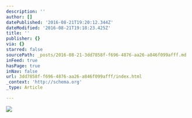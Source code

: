 ```yaml
---
description: ''
author: []
datePublished: '2016-08-21T19:20:12.344Z'
dateModified: '2016-08-21T19:18:23.425Z'
title: ''
publisher: {}
via: {}
starred: false
sourcePath: _posts/2016-08-21-3dd7858f-f696-4876-aa26-a846f099afff.md
inFeed: true
hasPage: true
inNav: false
url: 3dd7858f-f696-4876-aa26-a846f099afff/index.html
_context: 'http://schema.org'
_type: Article

---
```

![](https://the-grid-user-content.s3-us-west-2.amazonaws.com/a0de1a81-7e45-4be1-83ff-b7f5df5df7be.jpg)